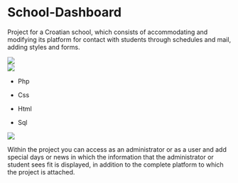 # School-Dashboard

Project for a Croatian school, which consists of accommodating and modifying its platform for contact with students through schedules and mail, adding styles and forms.

<div>
    <img src="https://i.imgur.com/hbJ8WdM.png"/>
  </div>
  <img src="https://i.imgur.com/SMs8f6L.png"/>

-  Php

-  Css

-  Html

- Sql

<img src="https://i.imgur.com/LFExYxh.png" />

Within the project you can access as an administrator or as a user and add special days or news in which the information that the administrator or student sees fit is displayed, in addition to the complete platform to which the project is attached.
